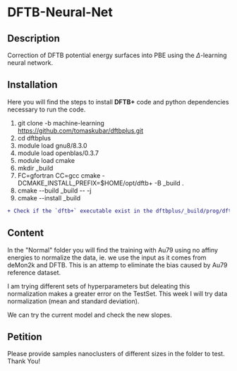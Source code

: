 # DFTB-Neural-Net

## Description
Correction of DFTB potential energy surfaces into PBE using the $\Delta$-learning neural network. 

## Installation
Here you will find the steps to install **DFTB+** code and python dependencies necessary to run the code. 

1. git clone -b machine-learning https://github.com/tomaskubar/dftbplus.git 
2. cd dftbplus
3. module load gnu8/8.3.0
4. module load openblas/0.3.7
5. module load cmake
6. mkdir _build 
7. FC=gfortran CC=gcc cmake -DCMAKE_INSTALL_PREFIX=$HOME/opt/dftb+ -B _build .
8. cmake --build _build -- -j 
9. cmake --install _build

```diff 
+ Check if the `dftb+` executable exist in the dftbplus/_build/prog/dftb+/ folder. If so, then everything is okay. 
```

## Content
 In the "Normal" folder you will find the training with Au79 using no affiny energies to normalize the data, ie. we use the input as it comes from deMon2k and DFTB.
 This is an attemp to eliminate the bias caused by Au79 reference dataset.
 
 I am trying different sets of hyperparameters but deleating this normalization makes a greater error on the TestSet.
 This week I will try data normalization (mean and standard deviation).
 
 We can try the current model and check the new slopes.

## Petition
Please provide samples nanoclusters of different sizes in the folder to test. 
Thank You!
